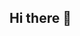 ## Hi there 👋

<!--
**annieWong25/annieWong25** is a ✨ _special_ ✨ repository because its `README.md` (this file) appears on your GitHub profile.

Here are some ideas to get you started:

- 🔭 I’m currently working on studying for the first exam in CS1800 (Discrete Structures)
- 🌱 I’m currently learning how to count
- 👯 I’m looking to collaborate on creating a study group 
- 🤔 I’m looking for help with how to count 
- 💬 Ask me about math reasoning. I'm slowly growing confident in proving proofs. 
- 📫 How to reach me: slack, text, email
- 😄 Pronouns: she/her/hers
- ⚡ Fun fact: I can eat a lot. 
-->

